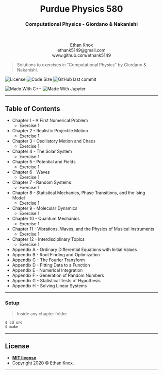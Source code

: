 <h1><center>Purdue Physics 580</center></h1>
<h3><center>Computational Physics - Giordano & Nakanishi</center></h3>
<br></br>
<center>Ethan Knox</center>
<center>ethank5149@gmail.com</center>
<center>www.github.com/ethank5149</center>

> Solutions to exercises in "Computational Physics" by Giordano & Nakanishi.

![License](https://img.shields.io/github/license/ethank5149/Purdue-PHYS-580?color=lime&style=flat)
![Code Size](https://img.shields.io/github/languages/code-size/ethank5149/Purdue-PHYS-580?color=purple&style=flat)
![GitHub last commit](https://img.shields.io/github/last-commit/ethank5149/Purdue-PHYS-580?color=darkblue&style=flat)

![Made With C++](https://img.shields.io/badge/MADE_WITH-C++-00599C.svg?labelColor=659ad2&logo=c%2b%2b&style=flat)
![Made With Jupyter](https://img.shields.io/badge/MADE_WITH-JUPYTER-F37626.svg?labelColor=4e4e4e&logo=jupyter&style=flat)

---

## Table of Contents
- Chapter 1 - A First Numerical Problem
  - Exercise 1
- Chapter 2 - Realistic Projectile Motion
  - Exercise 1
- Chapter 3 - Oscillatory Motion and Chaos
  - Exercise 1
- Chapter 4 - The Solar System
  - Exercise 1
- Chapter 5 - Potential and Fields
  - Exercise 1
- Chapter 6 - Waves
  - Exercise 1
- Chapter 7 - Random Systems
  - Exercise 1
- Chapter 8 - Statistical Mechanics, Phase Transitions, and the Ising Model
  - Exercise 1
- Chapter 9 - Molecular Dynamics
  - Exercise 1
- Chapter 10 - Quantum Mechanics
  - Exercise 1
- Chapter 11 - Vibrations, Waves, and the Physics of Musical Instruments
  - Exercise 1
- Chapter 12 - Interdisciplinary Topics
  - Exercise 1
- Appendix A - Ordinary Differential Equations with Initial Values
- Appendix B - Root Finding and Optimization
- Appendix C - The Fourier Transform
- Appendix D - Fitting Data to a Function
- Appendix E - Numerical Integration
- Appendix F - Generation of Random Numbers
- Appendix G - Statistical Tests of Hypothesis
- Appendix H - Solving Linear Systems
---

### Setup
> Inside any chapter folder
```shell
$ cd src
$ make
```
---

## License
- **[MIT license](http://opensource.org/licenses/mit-license.php)**
- Copyright 2020 © Ethan Knox.
---